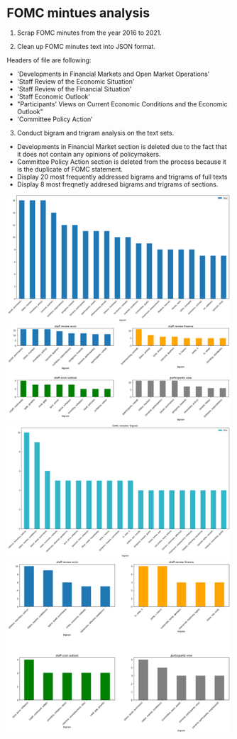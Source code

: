 <h1>FOMC mintues analysis</h1>

1. Scrap FOMC minutes from the year 2016 to 2021.

2. Clean up FOMC minutes text into JSON format. 

Headers of file are following:

- 'Developments in Financial Markets and Open Market Operations'
- 'Staff Review of the Economic Situation'
- 'Staff Review of the Financial Situation'
- 'Staff Economic Outlook'
- "Participants' Views on Current Economic Conditions and the Economic Outlook"
- 'Committee Policy Action'

3. Conduct bigram and trigram analysis on the text sets.

- Developments in Financial Market section is deleted due to the fact that it does not contain any opinions of policymakers. 
- Committee Policy Action section is deleted from the process because it is the duplicate of FOMC statement.
- Display 20 most frequently addressed bigrams and trigrams of full texts
- Display 8 most freqnetly addresed bigrams and trigrams of sections.

![alt text](img\bigram_fulltext_latest_minutes.png)
![alt text](img\bigram_staff_opinions_minutes.png)
![alt text](img\trigram_fulltext_latest_minutes.png)
![alt text](img\trigram_staff_opinions_minutes.png)